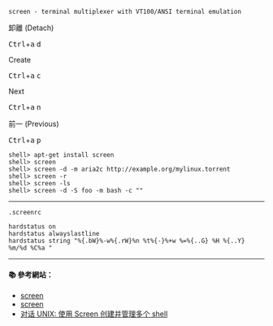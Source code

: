 `screen - terminal multiplexer with VT100/ANSI terminal emulation`

卸離 (Detach)

<kbd>Ctrl</kbd>+<kbd>a</kbd> <kbd>d</kbd>

Create

<kbd>Ctrl</kbd>+<kbd>a</kbd> <kbd>c</kbd>

Next

<kbd>Ctrl</kbd>+<kbd>a</kbd> <kbd>n</kbd>

前一 (Previous)

<kbd>Ctrl</kbd>+<kbd>a</kbd> <kbd>p</kbd>


```console
shell> apt-get install screen
shell> screen
shell> screen -d -m aria2c http://example.org/mylinux.torrent
shell> screen -r
shell> screen -ls
shell> screen -d -S foo -m bash -c ""
```

---

`.screenrc`

```
hardstatus on
hardstatus alwayslastline
hardstatus string "%{.bW}%-w%{.rW}%n %t%{-}%+w %=%{..G} %H %{..Y} %m/%d %C%a "
```
---

#### :books: 參考網站：
- [screen](https://www.gnu.org/software/screen/)
- [screen](https://www.gnu.org/software/screen/manual/screen.html)
- [对话 UNIX: 使用 Screen 创建并管理多个 shell](https://www.ibm.com/developerworks/cn/aix/library/au-gnu_screen/)
